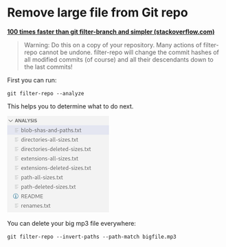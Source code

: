 # Remove large file from Git repo

**[100 times faster than git filter-branch and simpler (stackoverflow.com)](https://stackoverflow.com/a/61602985/660017)**

> Warning: Do this on a copy of your repository. Many actions of filter-repo cannot be undone. filter-repo will change the commit hashes of all modified commits (of course) and all their descendants down to the last commits!

First you can run:

    git filter-repo --analyze

This helps you to determine what to do next.

 ![Pasted image 20230128143028](../../assets/Pasted%20image%2020230128143028.png)

You can delete your big mp3 file everywhere:

    git filter-repo --invert-paths --path-match bigfile.mp3